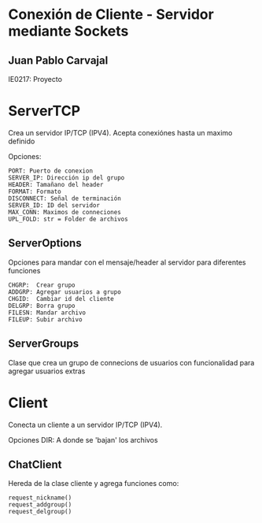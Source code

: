 # Conexión de Cliente - Servidor mediante Sockets
## Juan Pablo Carvajal

IE0217: Proyecto

# ServerTCP

Crea un servidor IP/TCP (IPV4). Acepta conexiónes hasta un maximo definido

Opciones:

    PORT: Puerto de conexion
    SERVER_IP: Dirección ip del grupo
    HEADER: Tamañano del header
    FORMAT: Formato
    DISCONNECT: Señal de terminación
    SERVER_ID: ID del servidor
    MAX_CONN: Maximos de conneciones
    UPL_FOLD: str = Folder de archivos

## ServerOptions

Opciones para mandar con el mensaje/header al servidor para diferentes funciones

    CHGRP:  Crear grupo
    ADDGRP: Agregar usuarios a grupo
    CHGID:  Cambiar id del cliente
    DELGRP: Borra grupo
    FILESN: Mandar archivo
    FILEUP: Subir archivo
    
## ServerGroups

Clase que crea un grupo de connecions de usuarios con funcionalidad para agregar usuarios extras

# Client

Conecta un cliente a un servidor IP/TCP (IPV4).

Opciones
    DIR: A donde se 'bajan' los archivos


## ChatClient

Hereda de la clase cliente y agrega funciones como:

    request_nickname()
    request_addgroup()
    request_delgroup()